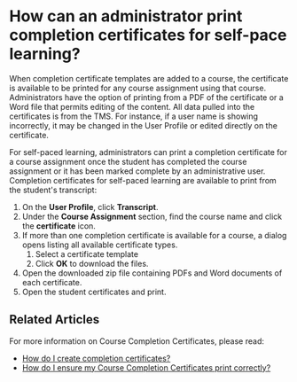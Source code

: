 # How can an administrator print completion certificates for self-pace learning?

When completion certificate templates are added to a course, the certificate is available to be printed for any course assignment using that course. Administrators have the option of printing from a PDF of the certificate or a Word file that permits editing of the content. All data pulled into the certificates is from the TMS. For instance, if a user name is showing incorrectly, it may be changed in the User Profile or edited directly on the certificate.

For self-paced learning, administrators can print a completion certificate for a course assignment once the student has completed the course assignment or it has been marked complete by an administrative user. Completion certificates for self-paced learning are available to print from the student's transcript:
1. On the **User Profile**, click **Transcript**. 
1. Under the **Course Assignment** section, find the course name and click the **certificate** icon. 
1. If more than one completion certificate is available for a course, a dialog opens listing all available certificate types. 
     1. Select a certificate template 
     1. Click **OK** to download the files. 
1. Open the downloaded zip file containing PDFs and Word documents of each certificate. 
1. Open the student certificates and print.

## Related Articles
For more information on Course Completion Certificates, please read:

- [How do I create completion certificates?](../miscellaneous/create-completion-certificates.md)
- [How do I ensure my Course Completion Certificates print correctly?](../miscellaneous/ensure-completion-certificates-print-correctly.md)
